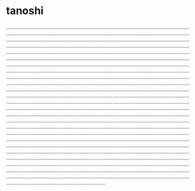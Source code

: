 # tanoshi

...............................................................................................................................................................................................................................................................................................................................................................................................................................................................................................................................................................................................................................................................................................................................................................................................................................................................................................................................................................................................................................................................................................................................................................................................................................................................................................................................................................................................................................................................................................................................................................................................................................................................................................................................................................................................................................................................................................................................................................................................................................................................................................................................................................................................................................................................................................................................................................................................................................................................................................................................................................................................................................................................................................................................................................................................................................................................................................................................................................................................................................................................................................................................................................................................................................................................................................